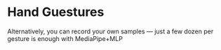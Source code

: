 # Hand Guestures

Alternatively, you can record your own samples — just a few dozen per gesture is enough with MediaPipe+MLP
